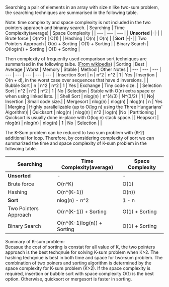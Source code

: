Searching a pair of elements in an array with size n like two-sum problem, the searching techniques are summarised in the following table.</br>

Note: time complexity and space complexity is not included in the two pointers appraoch and binaray search.
| Searching  | Time Complexity(average) | Space Complexity |
| --- | --- | --- |
| **Unsorted** |-|-|
| Brute force | O(n^2) | O(1) |
| Hashing | O(n) | O(n) |
| **Sort** |-|-|
| Two Pointers Approach | O(n) + Sorting | O(1) + Sorting |
| Binary Search | O(log(n)) + Sorting | O(1) + Sorting |

Then complexity of frequenlty used comparison sort techniques are summarised in the following talbe. ([From wikipedia](https://en.wikipedia.org/wiki/Sorting_algorithm))
| Sorting | Best | Average | Worst | Memory | Stable | Method | Other Notes |
| --- | --- | --- | --- | --- | --- | --- | --- |
| Insertion Sort | n | n^2 | n^2 | 1 | Yes | Insertion | O(n + d), in the worst case over sequences that have d inversions. |
| Bubble Sort | n | n^2 | n^2 | 1 | Yes | Exchange | Tiny code size. |
| Selection Sort | n^2 | n^2 | n^2 | 1 | No | Selection | Stable with O(n) extra space or when using linked lists. |
| Shell Sort | nlog(n) | n^(4/3) | N^(3/2) | 1 | No| Insertion | Small code size.|
| Mergesort | nlog(n) | nlog(n) | nlog(n) | n | Yes | Merging | Highly parallelizable (up to O(log n) using the Three Hungarians' Algorithm)| 
| Quicksort | nlog(n) | nlog(n) | n^2 | log(n) |No | Partitioning | Quicksort is usually done in-place with O(log n) stack space.|
| Heapsort | nlog(n) | nlog(n) | nlog(n) | 1 | No | Selection | |

The K-Sum problem can be reduced to two sum problem with (K-2) additional for loop. Therefore, by considering complexity of sort we can summarized the time and space complexity of K-sum problem in the follwoing table.

| Searching  | Time Complexity(average) | Space Complexity |
| --- | --- | --- |
| **Unsorted** |-|-|
| Brute force | O(n^K) | O(1) |
| Hashing | O(n^(K-1)) | O(n)) |
| **Sort** |nlog(n) - n^2|1 - n|
| Two Pointers Approach | O(n^(K-1)) + Sorting | O(1) + Sorting |
| Binary Search | O(n^(K-1)log(n)) + Sorting | O(1) + Sorting |

Summary of K-sum problem:</br>
Becasue the cost of sorting is constat for all value of K, the two pointers approach is the best techqnuie for solving K-sum problem when K>2. The hashing techqniue is best in both time and space for two-sum problem. The combination of two poiners and sorting algorithm is determined by the space complexity for K-sum problem (K>2). If the space complexity is required, insertion or bubble sort with space complexity O(1) is the best option. Otherwise, quicksort or mergesort is faster in sorting. 


